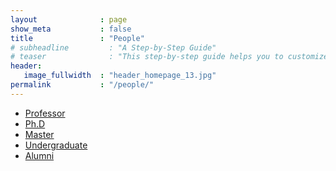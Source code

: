 ```yaml
---
layout              : page
show_meta           : false
title               : "People"
# subheadline         : "A Step-by-Step Guide"
# teaser              : "This step-by-step guide helps you to customize Feeling Responsive to your needs."
header:
   image_fullwidth  : "header_homepage_13.jpg"
permalink           : "/people/"
---
```


+ [Professor][1]
+ [Ph.D][2]
+ [Master][3]
+ [Undergraduate][4]
+ [Alumni][5]

[1]: {{site.url}}{{site.baseurl}}/people/professor
[2]: {{site.url}}{{site.baseurl}}/people/phd
[3]: {{site.url}}{{site.baseurl}}/people/master
[4]: {{site.url}}{{site.baseurl}}/people/undergraduate
[5]: {{site.url}}{{site.baseurl}}/people/alumni